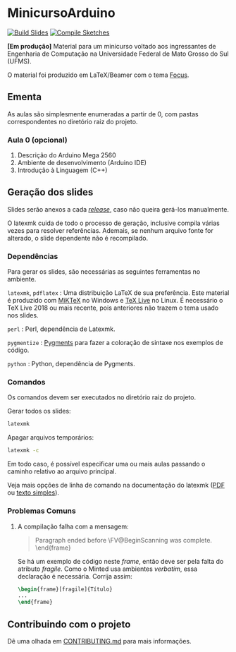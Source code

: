 <!-- SPDX-License-Identifier: CC0-1.0 -->

# MinicursoArduino

[![Build Slides][gh-slides-badge]][gh-actions]
[![Compile Sketches][gh-sketches-badge]][gh-actions]

[gh-slides-badge]: https://github.com/guilhermgonzaga/MinicursoArduino/workflows/Build%20Slides/badge.svg
[gh-sketches-badge]: https://github.com/guilhermgonzaga/MinicursoArduino/workflows/Compile%20Sketches/badge.svg
[gh-actions]:     https://github.com/guilhermgonzaga/MinicursoArduino/actions


**[Em produção]** Material para um minicurso voltado aos ingressantes de Engenharia de Computação na Universidade Federal de Mato Grosso do Sul (UFMS).

O material foi produzido em LaTeX/Beamer com o tema [Focus](https://github.com/elauksap/focus-beamertheme).


## Ementa

As aulas são simplesmente enumeradas a partir de 0, com pastas correspondentes no diretório raiz do projeto.

### Aula 0 (opcional)

1. Descrição do Arduino Mega 2560
1. Ambiente de desenvolvimento (Arduino IDE)
1. Introdução à Linguagem (C++)


## Geração dos slides

Slides serão anexos a cada [*release*](https://github.com/guilhermgonzaga/MinicursoArduino/releases), caso não queira gerá-los manualmente.

O latexmk cuida de todo o processo de geração, inclusive compila várias vezes para resolver referências. Ademais, se nenhum arquivo fonte for alterado, o slide dependente não é recompilado.

### Dependências

Para gerar os slides, são necessárias as seguintes ferramentas no ambiente.

`latexmk`, `pdflatex`
: Uma distribuição LaTeX de sua preferência. Este material é produzido com [MiKTeX](https://miktex.org/) no Windows e [TeX Live](https://www.tug.org/texlive/) no Linux. É necessário o TeX Live 2018 ou mais recente, pois anteriores não trazem o tema usado nos slides.

`perl`
: Perl, dependência de Latexmk.

`pygmentize`
: [Pygments](https://pygments.org/) para fazer a coloração de sintaxe nos exemplos de código.

`python`
: Python, dependência de Pygments.

### Comandos

Os comandos devem ser executados no diretório raiz do projeto.

Gerar todos os slides:

```sh
latexmk
```

Apagar arquivos temporários:

```sh
latexmk -c
```

Em todo caso, é possível especificar uma ou mais aulas passando o caminho relativo ao arquivo principal.

Veja mais opções de linha de comando na documentação do latexmk ([PDF](http://linorg.usp.br/CTAN/support/latexmk/latexmk.pdf) ou [texto simples](http://linorg.usp.br/CTAN/support/latexmk/latexmk.txt)).

### Problemas Comuns

1. A compilação falha com a mensagem:

	> Paragraph ended before \FV@BeginScanning was complete. \end{frame}

	Se há um exemplo de código neste *frame*, então deve ser pela falta do atributo *fragile*. Como o Minted usa ambientes *verbatim*, essa declaração é necessária. Corrija assim:

	```latex
	\begin{frame}[fragile]{Título}
	...
	\end{frame}
	```


## Contribuindo com o projeto

Dê uma olhada em [CONTRIBUTING.md](./CONTRIBUTING.md) para mais informações.

